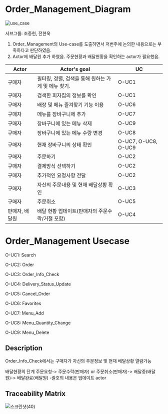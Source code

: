 # Order_Management_Diagram


![use_case](https://user-images.githubusercontent.com/29854638/115251364-71538580-a165-11eb-9933-4f8005d47ea8.PNG)


서브그룹: 조중현, 전현욱
1. Order_Management의 Use-case를 도출하면서 저번주에 논의한 내용으로는 부족하다고 판단하였음. 
2. Actor에 배달원 추가 하였음. 주문현황과 배달현황을 확인하는 actor가 필요했음. 



|      Actor  |Actor's goal         |UC                   
|--------------|--------------------|------------------
|구매자 |필터링, 정렬, 검색을 통해 원하는 가게 및 메뉴 찾기. |O-UC1             
|구매자 |검색한 피자집의 정보를 확인 |O-UC1    
|구매자 |배장 및 메뉴 즐겨찾기 기능 이용 |O-UC6
|구매자 |메뉴를 장바구니에 추가 | O-UC7
|구매자 |장바구니에 있는 메뉴 삭제 |O-UC9     
|구매자 |장바구니에 있는 메뉴 수량 변경 | O-UC8 
|구매자 |현재 장바구니의 상태 확인|O-UC7, O-UC8, O-UC9 
|구매자 |주문하기|O-UC2
|구매자 |결제방식 선택하기 |O-UC2 
|구매자 |추가적인 요청사항 전달 |O-UC2 
|구매자 |자신의 주문내용 및 현재 배달상황 확인|O-UC3 
|구매자 |주문취소 |O-UC5
|판매자, 배달원 |배달 현황 업데이트(판매자의 주문수락/거절 포함) |O-UC4

# Order_Management Usecase

O-UC1: Search

O-UC2: Order

O-UC3: Order_Info_Check

O-UC4: Delivery_Status_Update

O-UC5: Cancel_Order

O-UC6: Favorites

O-UC7: Menu_Add

O-UC8: Menu_Quantity_Change

O-UC9: Menu_Delete

## Description

Order_Info_Check에서는 구매자가 자신의 주문정보 및 현재 배달상황 열람가능

배달현황의 단계
주문요청-> 주문수락(판매자) or 주문취소(판매자)-> 배달중(배달원)-> 배달완료(배달원)
-괄호의 내용은 업데이트 actor

## Traceability Matrix
![스크린샷(40)](https://user-images.githubusercontent.com/29910793/115995965-693d8f00-a618-11eb-8a22-6a444e959d35.png)




